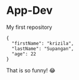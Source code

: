 # App-Dev
My first repository
```
{
  "firstName": "krizila",
  "lastName": "Supangan",
  "age": 22
}
```
That is so funny! :joy:
